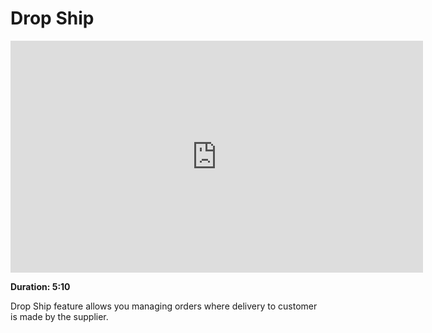 # Drop Ship

<iframe width="660" height="371" src="https://www.youtube.com/embed/56_kXOb_xy0" frameborder="0" allowfullscreen></iframe>

**Duration: 5:10**

Drop Ship feature allows you managing orders where delivery to customer is made by the supplier.